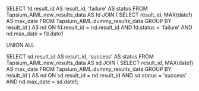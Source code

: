 SELECT
  fd.result_id AS result_id,
  'failure' AS status
FROM
  Tapsium_AIML.new_results_data AS fd
JOIN (
  SELECT result_id, MAX(date1) AS max_date
  FROM Tapsium_AIML.dummy_results_data
  GROUP BY result_id
) AS nd ON fd.result_id = nd.result_id AND fd.status = 'failure' AND nd.max_date = fd.date1

UNION ALL

SELECT
  sd.result_id AS result_id,
  'success' AS status
FROM
  Tapsium_AIML.new_results_data AS sd
JOIN (
  SELECT result_id, MAX(date1) AS max_date
  FROM Tapsium_AIML.dummy_results_data
  GROUP BY result_id
) AS nd ON sd.result_id = nd.result_id AND sd.status = 'success' AND nd.max_date = sd.date1;
